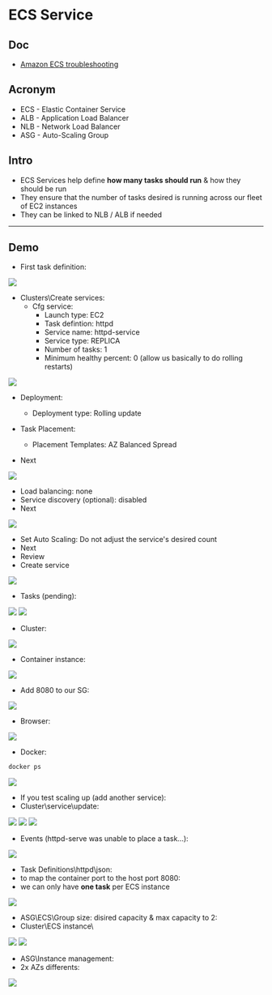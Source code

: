 # ECS Service

## Doc
* [Amazon ECS troubleshooting](https://docs.aws.amazon.com/AmazonECS/latest/developerguide/troubleshooting.html)

## Acronym
* ECS - Elastic Container Service
* ALB - Application Load Balancer
* NLB - Network Load Balancer
* ASG - Auto-Scaling Group

## Intro
* ECS Services help define **how many tasks should run** & how they should be run
* They ensure that the number of tasks desired is running across our fleet of EC2 instances
* They can be linked to NLB / ALB if needed

---

## Demo
* First task definition:

[<img src="https://i.imgur.com/LjHyqYP.png">](https://i.imgur.com/LjHyqYP.png)

* Clusters\Create services:
    * Cfg service:
        * Launch type: EC2
        * Task defintion: httpd
        * Service name: httpd-service
        * Service type: REPLICA
        * Number of tasks: 1
        * Minimum healthy percent: 0 (allow us basically to do rolling restarts)
        
[<img src="https://i.imgur.com/TI8lWSZ.png">](https://i.imgur.com/TI8lWSZ.png)

* Deployment:
    * Deployment type: Rolling update
    
* Task Placement:
    * Placement Templates: AZ Balanced Spread
* Next

[<img src="https://i.imgur.com/ditBDe3.png">](https://i.imgur.com/ditBDe3.png)

* Load balancing: none
* Service discovery (optional): disabled
* Next

[<img src="https://i.imgur.com/80mAmO4.png">](https://i.imgur.com/80mAmO4.png)

* Set Auto Scaling: Do not adjust the service's desired count
* Next
* Review
* Create service

[<img src="https://i.imgur.com/WeAl6ub.png">](https://i.imgur.com/WeAl6ub.png)

* Tasks (pending):

[<img src="https://i.imgur.com/MtCPzKE.png">](https://i.imgur.com/MtCPzKE.png)
[<img src="https://i.imgur.com/Jy1s185.png">](https://i.imgur.com/Jy1s185.png)

* Cluster:

[<img src="https://i.imgur.com/MERnhp4.png">](https://i.imgur.com/MERnhp4.png)

* Container instance:

[<img src="https://i.imgur.com/bGrtKZp.png">](https://i.imgur.com/bGrtKZp.png)

* Add 8080 to our SG:

[<img src="https://i.imgur.com/BWBTcUy.png">](https://i.imgur.com/BWBTcUy.png)

* Browser:

[<img src="https://i.imgur.com/2hI7PiV.png">](https://i.imgur.com/2hI7PiV.png)

* Docker:
````bash
docker ps
````
[<img src="https://i.imgur.com/3WuPo5h.png">](https://i.imgur.com/3WuPo5h.png)

* If you test scaling up (add another service):
* Cluster\service\update:

[<img src="https://i.imgur.com/aMAnQxp.png">](https://i.imgur.com/aMAnQxp.png)
[<img src="https://i.imgur.com/SKrstK0.png">](https://i.imgur.com/SKrstK0.png)
[<img src="https://i.imgur.com/M7uvDzJ.png">](https://i.imgur.com/M7uvDzJ.png)

* Events (httpd-serve was unable to place a task...):

[<img src="https://i.imgur.com/ITiWkEj.png">](https://i.imgur.com/ITiWkEj.png)

* Task Definitions\httpd\json:
* to map the container port to the host port 8080:
* we can only have **one task** per ECS instance

[<img src="https://i.imgur.com/9Qx2a55.png">](https://i.imgur.com/9Qx2a55.png)

* ASG\ECS\Group size: disired capacity & max capacity to 2:
* Cluster\ECS instance\

[<img src="https://i.imgur.com/iSqs66x.png">](https://i.imgur.com/iSqs66x.png)
[<img src="https://i.imgur.com/cpQmHmM.png">](https://i.imgur.com/cpQmHmM.png)

* ASG\Instance management:
* 2x AZs differents:

[<img src="https://i.imgur.com/8gIuTlI.png">](https://i.imgur.com/8gIuTlI.png)
